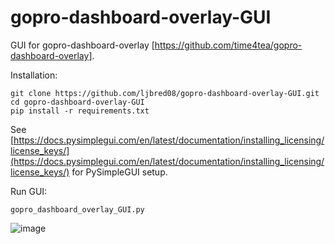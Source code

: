 # gopro-dashboard-overlay-GUI
GUI for gopro-dashboard-overlay [https://github.com/time4tea/gopro-dashboard-overlay].

Installation:
```
git clone https://github.com/ljbred08/gopro-dashboard-overlay-GUI.git
cd gopro-dashboard-overlay-GUI
pip install -r requirements.txt
```
See [https://docs.pysimplegui.com/en/latest/documentation/installing_licensing/license_keys/](https://docs.pysimplegui.com/en/latest/documentation/installing_licensing/license_keys/) for PySimpleGUI setup.

Run GUI:
```
gopro_dashboard_overlay_GUI.py
```
![image](https://github.com/user-attachments/assets/a0e4fb20-9949-4207-a7cf-490501993404)
